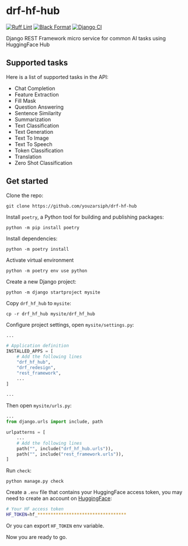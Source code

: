 # drf-hf-hub

[![Ruff Lint](https://github.com/youzarsiph/drf-hf-hub/actions/workflows/ruff.yml/badge.svg)](https://github.com/youzarsiph/drf-hf-hub/actions/workflows/ruff.yml)
[![Black Format](https://github.com/youzarsiph/drf-hf-hub/actions/workflows/black.yml/badge.svg)](https://github.com/youzarsiph/drf-hf-hub/actions/workflows/black.yml)
[![Django CI](https://github.com/youzarsiph/drf-hf-hub/actions/workflows/django.yml/badge.svg)](https://github.com/youzarsiph/drf-hf-hub/actions/workflows/django.yml)

Django REST Framework micro service for common AI tasks using HuggingFace Hub

## Supported tasks

Here is a list of supported tasks in the API:

- Chat Completion
- Feature Extraction
- Fill Mask
- Question Answering
- Sentence Similarity
- Summarization
- Text Classification
- Text Generation
- Text To Image
- Text To Speech
- Token Classification
- Translation
- Zero Shot Classification

## Get started

Clone the repo:

```console
git clone https://github.com/youzarsiph/drf-hf-hub
```

Install `poetry`, a Python tool for building and publishing packages:

```console
python -m pip install poetry
```

Install dependencies:

```console
python -m poetry install
```

Activate virtual environment

```console
python -m poetry env use python
```

Create a new Django project:

```console
python -m django startproject mysite
```

Copy `drf_hf_hub` to `mysite`:

```console
cp -r drf_hf_hub mysite/drf_hf_hub
```

Configure project settings, open `mysite/settings.py`:

```python
...

# Application definition
INSTALLED_APPS = [
    # Add the following lines
    "drf_hf_hub",
    "drf_redesign",
    "rest_framework",
    ...
]

...
```

Then open `mysite/urls.py`:

```python
...
from django.urls import include, path

urlpatterns = [
    ...
    # Add the following lines
    path("", include("drf_hf_hub.urls")),
    path("", include("rest_framework.urls")),
]

```

Run `check`:

```console
python manage.py check
```

Create a `.env` file that contains your HuggingFace access token, you may need to create an account on [HuggingFace](https://huggingface.co/):

```bash
# Your HF access token
HF_TOKEN=hf_**********************************

```

Or you can export `HF_TOKEN` env variable.

Now you are ready to go.
